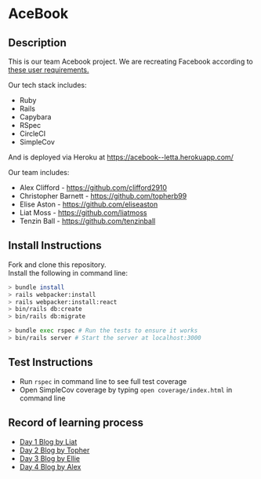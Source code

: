 # AceBook

## Description

This is our team Acebook project. We are recreating Facebook according to [these user requirements.](https://trello.com/b/fyDiPy6k/acebook-letta)

Our tech stack includes:
* Ruby
* Rails
* Capybara
* RSpec
* CircleCI
* SimpleCov

And is deployed via Heroku at https://acebook--letta.herokuapp.com/

Our team includes:
* Alex Clifford - https://github.com/clifford2910
* Christopher Barnett - https://github.com/topherb99
* Elise Aston - https://github.com/eliseaston
* Liat Moss - https://github.com/liatmoss
* Tenzin Ball - https://github.com/tenzinball

## Install Instructions

Fork and clone this repository.<br>
Install the following in command line:
```bash
> bundle install
> rails webpacker:install
> rails webpacker:install:react
> bin/rails db:create
> bin/rails db:migrate

> bundle exec rspec # Run the tests to ensure it works
> bin/rails server # Start the server at localhost:3000
```

## Test Instructions

* Run `rspec` in command line to see full test coverage
* Open SimpleCov coverage by typing `open coverage/index.html` in command line

## Record of learning process

* [Day 1 Blog by Liat](https://medium.com/@acebook.makers/creation-of-acebook-5345aa4ef6ab)
* [Day 2 Blog by Topher](https://medium.com/@acebook.makers/setting-up-ci-discovering-devise-103044c0415e)
* [Day 3 Blog by Ellie](https://medium.com/@acebook.makers/day-3-rail-up-for-the-magical-mystery-tour-3a377fbd683b)
* [Day 4 Blog by Alex](https://medium.com/@acebook.makers/please-keep-your-arms-and-legs-inside-the-rollercoaster-at-all-times-enjoy-the-ride-8b7948e5a807)
